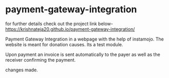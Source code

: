 # payment-gateway-integration
for further details check out the project link below-
 https://krishnateja20.github.io/payment-gateway-integration/

Payment Gateway Integration in a webpage with the help of instamojo. The website is meant for donation causes. Its a test module.

Upon payment an invoice is sent automatically to the payer as well as the receiver confirming the payment.

changes made.
